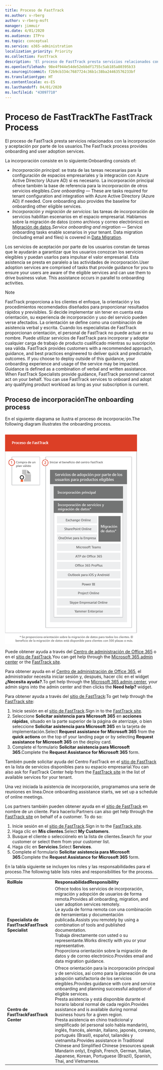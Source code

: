 ```yaml
---
title: Proceso de FastTrack
ms.author: v-rberg
author: v-rberg-msft
manager: jimmuir
ms.date: 4/01/2020
ms.audience: ITPro
ms.topic: conceptual
ms.service: o365-administration
localization_priority: Priority
ms.collection: FastTrack
description: 'El proceso de FastTrack presta servicios relacionados con la incorporación y aceptación por parte de los usuarios. '
ms.openlocfilehash: 98e4f944e54de52ebbdf1755c5ab185a80395b33
ms.sourcegitcommit: f2b9cb334c7687724c36b1c38ba24463576233bf
ms.translationtype: HT
ms.contentlocale: es-ES
ms.lasthandoff: 04/01/2020
ms.locfileid: "43097710"
---
```

# <a name="the-fasttrack-process"></a><span data-ttu-id="f01b2-103">Proceso de FastTrack</span><span class="sxs-lookup"><span data-stu-id="f01b2-103">The FastTrack Process</span></span>

<span data-ttu-id="f01b2-104">El proceso de FastTrack presta servicios relacionados con la incorporación y aceptación por parte de los usuarios.</span><span class="sxs-lookup"><span data-stu-id="f01b2-104">The FastTrack process provides onboarding and user adoption services.</span></span> 
  
<span data-ttu-id="f01b2-105">La incorporación consiste en lo siguiente:</span><span class="sxs-lookup"><span data-stu-id="f01b2-105">Onboarding consists of:</span></span>
  
- <span data-ttu-id="f01b2-p101">*Incorporación principal*: se trata de las tareas necesarias para la configuración de espacios empresariales y la integración con Azure Active Directory (Azure AD) si es necesario. La incorporación principal ofrece también la base de referencia para la incorporación de otros servicios elegibles.</span><span class="sxs-lookup"><span data-stu-id="f01b2-p101">*Core onboarding* — These are tasks required for tenant configuration and integration with Azure Active Directory (Azure AD) if needed. Core onboarding also provides the baseline for onboarding other eligible services.</span></span> 
- <span data-ttu-id="f01b2-p102">*Incorporación y migración de servicios*: las tareas de incorporación de servicios habilitan escenarios en el espacio empresarial. Hablamos sobre la migración de datos (como archivos y correo electrónico) en [Migración de datos](O365-data-migration.md).</span><span class="sxs-lookup"><span data-stu-id="f01b2-p102">*Service onboarding and migration* — Service onboarding tasks enable scenarios in your tenant. Data migration (including email and files) is covered in [Data Migration](O365-data-migration.md).</span></span> 
    
<span data-ttu-id="f01b2-p103">Los servicios de aceptación por parte de los usuarios constan de tareas que le ayudarán a garantizar que los usuarios conozcan los servicios elegibles y puedan usarlos para impulsar el valor empresarial. Esta asistencia se presta en paralelo a las actividades de incorporación.</span><span class="sxs-lookup"><span data-stu-id="f01b2-p103">User adoption services are comprised of tasks that provide guidance for you to ensure your users are aware of the eligible services and can use them to drive business value. This assistance occurs in parallel to onboarding activities.</span></span>
  
> [!NOTE]
> <span data-ttu-id="f01b2-p104">FastTrack proporciona a los clientes el enfoque, la orientación y los procedimientos recomendados diseñados para proporcionar resultados rápidos y previsibles. Si decide implementar sin tener en cuenta esta orientación, su experiencia de incorporación y uso del servicio pueden verse afectados. La orientación se define como una combinación de asistencia verbal y escrita. Cuando los especialistas de FastTrack proporcionan orientación, el personal de FastTrack no puede actuar en su nombre. Puede utilizar servicios de FastTrack para incorporar y adoptar cualquier carga de trabajo de producto cualificado mientras su suscripción sea válida. </span><span class="sxs-lookup"><span data-stu-id="f01b2-p104">FastTrack provides customers with a recommended approach, guidance, and best practices engineered to deliver quick and predictable outcomes. If you choose to deploy outside of this guidance, your onboarding experience and usage of the service may be impacted. Guidance is defined as a combination of verbal and written assistance. When FastTrack Specialists provide guidance, FastTrack personnel cannot act on your behalf. You can use FastTrack services to onboard and adopt any qualifying product workload as long as your subscription is current.</span></span> 
  
## <a name="the-onboarding-process"></a><span data-ttu-id="f01b2-117">Proceso de incorporación</span><span class="sxs-lookup"><span data-stu-id="f01b2-117">The onboarding process</span></span>

<span data-ttu-id="f01b2-118">En el siguiente diagrama se ilustra el proceso de incorporación.</span><span class="sxs-lookup"><span data-stu-id="f01b2-118">The following diagram illustrates the onboarding process.</span></span>
  
![Escala de tiempo para el uso de la ventaja de incorporación](media/O365-Onboarding-Timeline.png)
  
<span data-ttu-id="f01b2-120">Puede obtener ayuda a través del [Centro de administración de Office 365](https://go.microsoft.com/fwlink/?linkid=2032704) o en el [sitio de FastTrack](https://go.microsoft.com/fwlink/?linkid=780698).</span><span class="sxs-lookup"><span data-stu-id="f01b2-120">You can get help through the [Microsoft 365 admin center](https://go.microsoft.com/fwlink/?linkid=2032704) or the [FastTrack site](https://go.microsoft.com/fwlink/?linkid=780698).</span></span> 

<span data-ttu-id="f01b2-121">Para obtener ayuda en el [Centro de administración de Office 365](https://go.microsoft.com/fwlink/?linkid=2032704), el administrador necesita iniciar sesión y, después, hacer clic en el widget **¿Necesita ayuda?**.</span><span class="sxs-lookup"><span data-stu-id="f01b2-121">To get help through the [Microsoft 365 admin center](https://go.microsoft.com/fwlink/?linkid=2032704), your admin signs into the admin center and then clicks the **Need help?** widget.</span></span> 

<span data-ttu-id="f01b2-122">Para obtener ayuda a través del [sitio de FastTrack](https://go.microsoft.com/fwlink/?linkid=780698):</span><span class="sxs-lookup"><span data-stu-id="f01b2-122">To get help through the [FastTrack site](https://go.microsoft.com/fwlink/?linkid=780698):</span></span> 
1.    <span data-ttu-id="f01b2-123">Inicie sesión en el [sitio de FastTrack](https://go.microsoft.com/fwlink/?linkid=780698).</span><span class="sxs-lookup"><span data-stu-id="f01b2-123">Sign in to the [FastTrack site](https://go.microsoft.com/fwlink/?linkid=780698).</span></span> 
2.    <span data-ttu-id="f01b2-124">Seleccione **Solicitar asistencia para Microsoft 365** en **acciones rápidas**, situado en la parte superior de la página de aterrizaje, o bien seleccione **Solicitar asistencia para Microsoft 365** en la tarjeta de implementación.</span><span class="sxs-lookup"><span data-stu-id="f01b2-124">Select **Request assistance for Microsoft 365** from the **quick actions** on the top of your landing page or by selecting **Request assistance for Microsoft 365** on the deploy card.</span></span>
3.    <span data-ttu-id="f01b2-125">Complete el formulario **Solicitar asistencia para Microsoft 365**.</span><span class="sxs-lookup"><span data-stu-id="f01b2-125">Complete the **Request Assistance for Microsoft 365** form.</span></span> 
  
 <span data-ttu-id="f01b2-126">También puede solicitar ayuda del Centro FastTrack en el [sitio de FastTrack](https://go.microsoft.com/fwlink/?linkid=780698) en la lista de servicios disponibles para su espacio empresarial.</span><span class="sxs-lookup"><span data-stu-id="f01b2-126">You can also ask for FastTrack Center help from the [FastTrack site](https://go.microsoft.com/fwlink/?linkid=780698) in the list of available services for your tenant.</span></span> 
    
 <span data-ttu-id="f01b2-127">Una vez iniciada la asistencia de incorporación, programamos una serie de reuniones en línea.</span><span class="sxs-lookup"><span data-stu-id="f01b2-127">Once onboarding assistance starts, we set up a schedule of online meetings.</span></span>
    
<span data-ttu-id="f01b2-p105">Los partners también pueden obtener ayuda en el [sitio de FastTrack](https://go.microsoft.com/fwlink/?linkid=780698) en nombre de un cliente. Para hacerlo:</span><span class="sxs-lookup"><span data-stu-id="f01b2-p105">Partners can also get help through the [FastTrack site](https://go.microsoft.com/fwlink/?linkid=780698) on behalf of a customer. To do so:</span></span>
1.    <span data-ttu-id="f01b2-130">Inicie sesión en el [sitio de FastTrack](https://go.microsoft.com/fwlink/?linkid=780698).</span><span class="sxs-lookup"><span data-stu-id="f01b2-130">Sign in to the [FastTrack site](https://go.microsoft.com/fwlink/?linkid=780698).</span></span> 
2.    <span data-ttu-id="f01b2-131">Haga clic en **Mis clientes**.</span><span class="sxs-lookup"><span data-stu-id="f01b2-131">Select **My Customers**.</span></span>
3.    <span data-ttu-id="f01b2-132">Busque el cliente o selecciónelo en la lista de clientes.</span><span class="sxs-lookup"><span data-stu-id="f01b2-132">Search for your customer or select them from your customer list.</span></span>
4.    <span data-ttu-id="f01b2-133">Haga clic en **Servicios**.</span><span class="sxs-lookup"><span data-stu-id="f01b2-133">Select **Services**.</span></span>
5.    <span data-ttu-id="f01b2-134">Complete el formulario **Solicitar asistencia para Microsoft 365**.</span><span class="sxs-lookup"><span data-stu-id="f01b2-134">Complete the **Request Assistance for Microsoft 365** form.</span></span> 

<span data-ttu-id="f01b2-135">En la tabla siguiente se incluyen los roles y las responsabilidades para el proceso.</span><span class="sxs-lookup"><span data-stu-id="f01b2-135">The following table lists roles and responsibilities for the process.</span></span>
    
|||
|:-----|:-----|
|<span data-ttu-id="f01b2-136">**Rol**</span><span class="sxs-lookup"><span data-stu-id="f01b2-136">**Role**</span></span> <br/> |<span data-ttu-id="f01b2-137">**Responsabilidad**</span><span class="sxs-lookup"><span data-stu-id="f01b2-137">**Responsibility**</span></span> <br/> |
|<span data-ttu-id="f01b2-138">**Especialista de FastTrack**</span><span class="sxs-lookup"><span data-stu-id="f01b2-138">**FastTrack Specialist**</span></span> <br/> |<span data-ttu-id="f01b2-139">Ofrece todos los servicios de incorporación, migración y adopción de usuarios de forma remota.</span><span class="sxs-lookup"><span data-stu-id="f01b2-139">Provides all onboarding, migration, and user adoption services remotely.</span></span>  <br/> <span data-ttu-id="f01b2-140">Le ayuda de forma remota con una combinación de herramientas y documentación publicada.</span><span class="sxs-lookup"><span data-stu-id="f01b2-140">Assists you remotely by using a combination of tools and published documentation.</span></span> <br/> <span data-ttu-id="f01b2-141">Trabaja directamente con usted o su representante.</span><span class="sxs-lookup"><span data-stu-id="f01b2-141">Works directly with you or your representative.</span></span> <br/> <span data-ttu-id="f01b2-142">Proporciona orientación sobre la migración de datos y de correo electrónico.</span><span class="sxs-lookup"><span data-stu-id="f01b2-142">Provides email and data migration guidance.</span></span>|
|<span data-ttu-id="f01b2-143">**Centro de FastTrack**</span><span class="sxs-lookup"><span data-stu-id="f01b2-143">**FastTrack Center**</span></span>  <br/> |<span data-ttu-id="f01b2-144">Ofrece orientación para la incorporación principal y de servicios, así como para la planeación de una adopción satisfactoria de los servicios elegibles.</span><span class="sxs-lookup"><span data-stu-id="f01b2-144">Provides guidance with core and service onboarding and planning successful adoption of eligible services.</span></span>  <br/> <span data-ttu-id="f01b2-145">Presta asistencia y está disponible durante el horario laboral normal de cada región.</span><span class="sxs-lookup"><span data-stu-id="f01b2-145">Provides assistance and is available during normal business hours for a given region.</span></span> <br/> <span data-ttu-id="f01b2-146">Presta asistencia en chino tradicional y simplificado (el personal solo habla mandarín), inglés, francés, alemán, italiano, japonés, coreano, portugués (Brasil), español, tailandés y vietnamita.</span><span class="sxs-lookup"><span data-stu-id="f01b2-146">Provides assistance in Traditional Chinese and Simplified Chinese (resources speak Mandarin only), English, French, German, Italian, Japanese, Korean, Portuguese (Brazil), Spanish, Thai, and Vietnamese.</span></span>|
